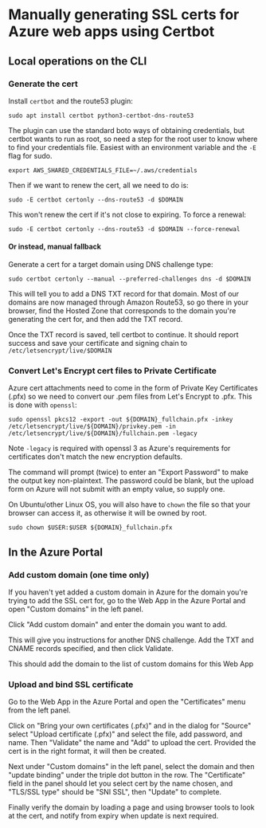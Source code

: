 # Manually generating SSL certs for Azure web apps using Certbot

## Local operations on the CLI

### Generate the cert

Install `certbot` and the route53 plugin:

    sudo apt install certbot python3-certbot-dns-route53

The plugin can use the standard boto ways of obtaining credentials, but certbot wants to run as root, so need a step for the root user to know where to find your credentials file. Easiest with an environment variable and the `-E` flag for sudo.

    export AWS_SHARED_CREDENTIALS_FILE=~/.aws/credentials

Then if we want to renew the cert, all we need to do is:

    sudo -E certbot certonly --dns-route53 -d $DOMAIN

This won't renew the cert if it's not close to expiring. To force a renewal:

    sudo -E certbot certonly --dns-route53 -d $DOMAIN --force-renewal

#### Or instead, manual fallback

Generate a cert for a target domain using DNS challenge type:

    sudo certbot certonly --manual --preferred-challenges dns -d $DOMAIN

This will tell you to add a DNS TXT record for that domain. Most of our domains are now managed through Amazon Route53, so go there in your browser, find the Hosted Zone that corresponds to the domain you're generating the cert for, and then add the TXT record.

Once the TXT record is saved, tell certbot to continue. It should report success and save your certificate and signing chain to `/etc/letsencrypt/live/$DOMAIN`

### Convert Let's Encrypt cert files to Private Certificate

Azure cert attachments need to come in the form of Private Key Certificates (.pfx) so we need to convert our .pem files from Let's Encrypt to .pfx. This is done with `openssl`:

    sudo openssl pkcs12 -export -out ${DOMAIN}_fullchain.pfx -inkey /etc/letsencrypt/live/${DOMAIN}/privkey.pem -in /etc/letsencrypt/live/${DOMAIN}/fullchain.pem -legacy

Note `-legacy` is required with openssl 3 as Azure's requirements for certificates don't match the new encryption defaults.

The command will prompt (twice) to enter an "Export Password" to make the output key non-plaintext. The password could be blank, but the upload form on Azure will not submit with an empty value, so supply one.

On Ubuntu/other Linux OS, you will also have to `chown` the file so that your browser can access it, as otherwise it will be owned by root.

    sudo chown $USER:$USER ${DOMAIN}_fullchain.pfx

## In the Azure Portal

### Add custom domain (one time only)

If you haven't yet added a custom domain in Azure for the domain you're trying to add the SSL cert for, go to the Web App in the Azure Portal and open "Custom domains" in the left panel.

Click "Add custom domain" and enter the domain you want to add.

This will give you instructions for another DNS challenge. Add the TXT and CNAME records specified, and then click Validate.

This should add the domain to the list of custom domains for this Web App

### Upload and bind SSL certificate

Go to the Web App in the Azure Portal and open the "Certificates" menu from the left panel.

Click on "Bring your own certificates (.pfx)" and in the dialog for "Source" select "Upload certificate (.pfx)" and select the file, add password, and name. Then "Validate" the name and "Add" to upload the cert. Provided the cert is in the right format, it will then be created.

Next under "Custom domains" in the left panel, select the domain and then "update binding" under the triple dot button in the row. The "Certificate" field in the panel should let you select cert by the name chosen, and "TLS/SSL type" should be "SNI SSL", then "Update" to complete.

Finally verify the domain by loading a page and using browser tools to look at the cert, and notify from expiry when update is next required.

